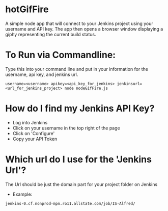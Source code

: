 # hotGifFire

A simple node app that will connect to your Jenkins project using your username and API key. The app then opens a browser window displaying a giphy representing the current build status.

# To Run via Commandline:
Type this into your command line and put in your information for the username, api key, and jenkins url.

```
username=<username> apikey=<api_key_for_jenkins> jenkinsurl=<url_for_jenkins_project> node nodeGifFire.js
```

# How do I find my Jenkins API Key?
* Log into Jenkins
* Click on your username in the top right of the page
* Click on 'Configure'
* Copy your API Token

# Which url do I use for the 'Jenkins Url'?
The Url should be just the domain part for your project folder on Jenkins
* Example: 
```
jenkins-0.cf.nonprod-mpn.ro11.allstate.com/job/IS-Alfred/
```
